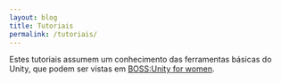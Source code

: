 ```yaml
---
layout: blog
title: Tutoriais
permalink: /tutoriais/
---
```


Estes tutoriais assumem um conhecimento das ferramentas básicas do Unity, que podem ser vistas em [BOSS:Unity for women](https://github.com/Laisczt/unity-for-women/tree/master).
   
